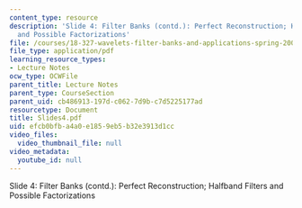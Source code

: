 ```yaml
---
content_type: resource
description: 'Slide 4: Filter Banks (contd.): Perfect Reconstruction; Halfband Filters
  and Possible Factorizations'
file: /courses/18-327-wavelets-filter-banks-and-applications-spring-2003/efcb0bfba4a0e1859eb5b32e3913d1cc_Slides4.pdf
file_type: application/pdf
learning_resource_types:
- Lecture Notes
ocw_type: OCWFile
parent_title: Lecture Notes
parent_type: CourseSection
parent_uid: cb486913-197d-c062-7d9b-c7d5225177ad
resourcetype: Document
title: Slides4.pdf
uid: efcb0bfb-a4a0-e185-9eb5-b32e3913d1cc
video_files:
  video_thumbnail_file: null
video_metadata:
  youtube_id: null
---
```

Slide 4: Filter Banks (contd.): Perfect Reconstruction; Halfband Filters and Possible Factorizations

